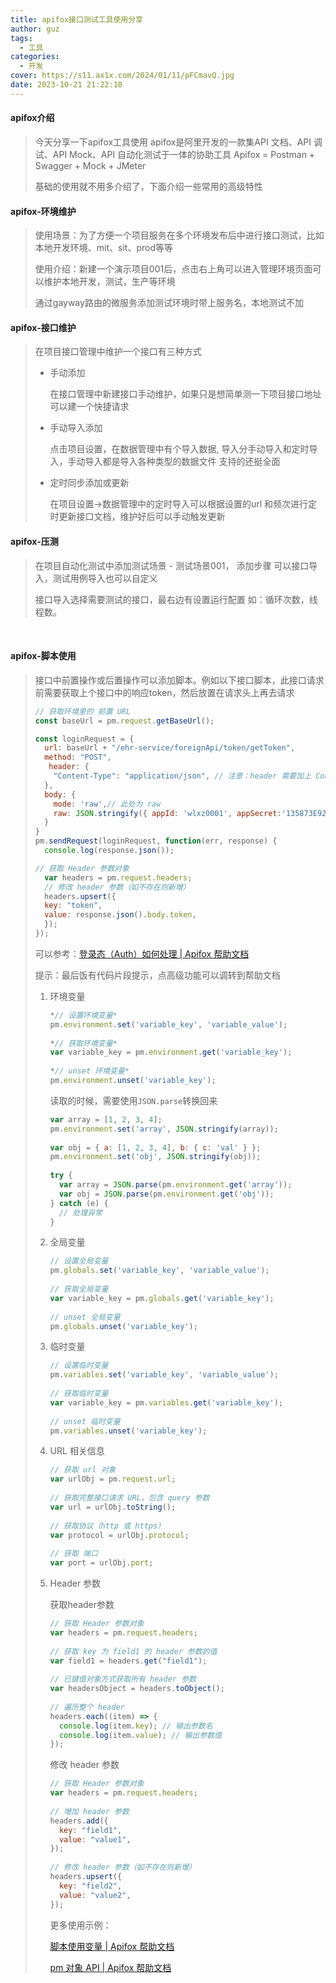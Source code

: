 ```yaml
---
title: apifox接口测试工具使用分享
author: guz
tags:
  - 工具
categories:
  - 开发
cover: https://s11.ax1x.com/2024/01/11/pFCmavQ.jpg
date: 2023-10-21 21:22:18
---
```

#### apifox介绍
> 今天分享一下apifox工具使用
> apifox是阿里开发的一款集API 文档、API 调试、API Mock、API 自动化测试于一体的协助工具
> Apifox = Postman + Swagger + Mock + JMeter
>
> 基础的使用就不用多介绍了，下面介绍一些常用的高级特性





#### apifox-环境维护

> 使用场景：为了方便一个项目服务在多个环境发布后中进行接口测试，比如本地开发环境、mit、sit、prod等等
>
> 使用介绍：新建一个演示项目001后，点击右上角可以进入管理环境页面可以维护本地开发，测试，生产等环境
>
> 通过gayway路由的微服务添加测试环境时带上服务名，本地测试不加



#### apifox-接口维护

> 在项目接口管理中维护一个接口有三种方式
>
> - 手动添加
>
>   在接口管理中新建接口手动维护，如果只是想简单测一下项目接口地址可以建一个快捷请求
>
> - 手动导入添加
>
>   点击项目设置，在数据管理中有个导入数据, 导入分手动导入和定时导入，手动导入都是导入各种类型的数据文件 支持的还挺全面
>
> - 定时同步添加或更新
>
>   在项目设置->数据管理中的定时导入可以根据设置的url 和频次进行定时更新接口文档，维护好后可以手动触发更新

#### 	

#### apifox-压测

> 在项目自动化测试中添加测试场景 - 测试场景001， 添加步骤 可以接口导入，测试用例导入也可以自定义
>
> 接口导入选择需要测试的接口，最右边有设置运行配置 如：循环次数，线程数。

​	

#### apifox-脚本使用

> 接口中前置操作或后置操作可以添加脚本。例如以下接口脚本，此接口请求前需要获取上个接口中的响应token，然后放置在请求头上再去请求
>
> ```javascript
> // 获取环境里的 前置 URL
> const baseUrl = pm.request.getBaseUrl();
> 
> const loginRequest = {
>   url: baseUrl + "/ehr-service/foreignApi/token/getToken",
>   method: "POST",
>    header: {
>     "Content-Type": "application/json", // 注意：header 需要加上 Content-Type
>   },
>   body: {
>     mode: 'raw',// 此处为 raw
>     raw: JSON.stringify({ appId: 'wlxz0001', appSecret:'135873E92784809A0B68B5511456CB85' }), // 序列化后的 json 字符串
>   }
> }
> pm.sendRequest(loginRequest, function(err, response) {
>   console.log(response.json());
> 
> // 获取 Header 参数对象
>   var headers = pm.request.headers;
>   // 修改 header 参数（如不存在则新增）
>   headers.upsert({
>   key: "token",
>   value: response.json().body.token,
>   });
> });
> 
> ```
>
> 可以参考：[登录态（Auth）如何处理 | Apifox 帮助文档](https://apifox.com/help/best-practices/how-to-handle-auth)
>
> 提示：最后饭有代码片段提示，点高级功能可以调转到帮助文档
>
> 1. 环境变量
>
>    ```javascript
>    *// 设置环境变量*
>    pm.environment.set('variable_key', 'variable_value');
>          
>    *// 获取环境变量*
>    var variable_key = pm.environment.get('variable_key');
>          
>    *// unset 环境变量*
>    pm.environment.unset('variable_key');
>    ```
>
>    读取的时候，需要使用`JSON.parse`转换回来
>
>    ```javascript
>    var array = [1, 2, 3, 4];
>    pm.environment.set('array', JSON.stringify(array));
>          
>    var obj = { a: [1, 2, 3, 4], b: { c: 'val' } };
>    pm.environment.set('obj', JSON.stringify(obj));
>          
>    try {
>      var array = JSON.parse(pm.environment.get('array'));
>      var obj = JSON.parse(pm.environment.get('obj'));
>    } catch (e) {
>      // 处理异常
>    }
>    ```
>
>    
>
> 2. 全局变量
>
>    ```javascript
>    // 设置全局变量
>    pm.globals.set('variable_key', 'variable_value');
>          
>    // 获取全局变量
>    var variable_key = pm.globals.get('variable_key');
>          
>    // unset 全局变量
>    pm.globals.unset('variable_key');
>    ```
>
>    
>
> 3. 临时变量
>
>    ```javascript
>    // 设置临时变量
>    pm.variables.set('variable_key', 'variable_value');
>          
>    // 获取临时变量
>    var variable_key = pm.variables.get('variable_key');
>          
>    // unset 临时变量
>    pm.variables.unset('variable_key');
>    ```
>
>    
>
> 4. URL 相关信息
>
>    ```javascript
>    // 获取 url 对象
>    var urlObj = pm.request.url;
>          
>    // 获取完整接口请求 URL，包含 query 参数
>    var url = urlObj.toString();
>          
>    // 获取协议（http 或 https）
>    var protocol = urlObj.protocol;
>          
>    // 获取 端口
>    var port = urlObj.port;
>    ```
>
>    
>
> 5. Header 参数
>
>    获取header参数
>
>    ```javascript
>    // 获取 Header 参数对象
>    var headers = pm.request.headers;
>          
>    // 获取 key 为 field1 的 header 参数的值
>    var field1 = headers.get("field1");
>          
>    // 已键值对象方式获取所有 header 参数
>    var headersObject = headers.toObject();
>          
>    // 遍历整个 header
>    headers.each((item) => {
>      console.log(item.key); // 输出参数名
>      console.log(item.value); // 输出参数值
>    });
>    ```
>
>    修改 header 参数
>
>    ```javascript
>    // 获取 Header 参数对象
>    var headers = pm.request.headers;
>          
>    // 增加 header 参数
>    headers.add({
>      key: "field1",
>      value: "value1",
>    });
>          
>    // 修改 header 参数（如不存在则新增）
>    headers.upsert({
>      key: "field2",
>      value: "value2",
>    });
>    ```
>
>    更多使用示例：
>
>    [脚本使用变量 | Apifox 帮助文档](https://apifox.com/help/pre-post-processors-and-scripts/scripts/examples/variables)
>
>    [pm 对象 API | Apifox 帮助文档](https://apifox.com/help/pre-post-processors-and-scripts/scripts/api-references/pm-reference)
>
>    
>
>    
>
>    
>
>    

